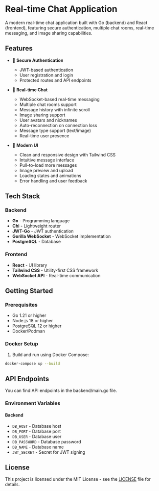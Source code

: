 # Real-time Chat Application

A modern real-time chat application built with Go (backend) and React (frontend), featuring secure authentication, multiple chat rooms, real-time messaging, and image sharing capabilities.

## Features

- 🔐 **Secure Authentication**
  - JWT-based authentication
  - User registration and login
  - Protected routes and API endpoints

- 💬 **Real-time Chat**
  - WebSocket-based real-time messaging
  - Multiple chat rooms support
  - Message history with infinite scroll
  - Image sharing support
  - User avatars and nicknames
  - Auto-reconnection on connection loss
  - Message type support (text/image)
  - Real-time user presence

- 🎨 **Modern UI**
  - Clean and responsive design with Tailwind CSS
  - Intuitive message interface
  - Pull-to-load more messages
  - Image preview and upload
  - Loading states and animations
  - Error handling and user feedback

## Tech Stack

### Backend
- **Go** - Programming language
- **Chi** - Lightweight router
- **JWT-Go** - JWT authentication
- **Gorilla WebSocket** - WebSocket implementation
- **PostgreSQL** - Database

### Frontend
- **React** - UI library
- **Tailwind CSS** - Utility-first CSS framework
- **WebSocket API** - Real-time communication

## Getting Started

### Prerequisites
- Go 1.21 or higher
- Node.js 18 or higher
- PostgreSQL 12 or higher
- Docker/Podman

### Docker Setup

1. Build and run using Docker Compose:
```bash
docker-compose up --build
```

## API Endpoints

You can find API endpoints in the backend/main.go file.

### Environment Variables

#### Backend
- `DB_HOST` - Database host
- `DB_PORT` - Database port
- `DB_USER` - Database user
- `DB_PASSWORD` - Database password
- `DB_NAME` - Database name
- `JWT_SECRET` - Secret for JWT signing


## License

This project is licensed under the MIT License - see the [LICENSE](LICENSE) file for details.
